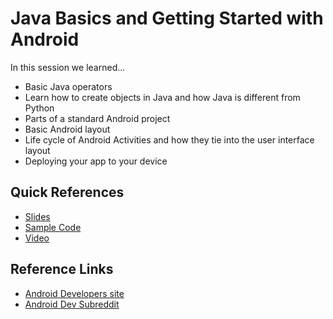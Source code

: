 # Java Basics and Getting Started with Android

In this session we learned...
- Basic Java operators
- Learn how to create objects in Java and how Java is different from Python
- Parts of a standard Android project
- Basic Android layout
- Life cycle of Android Activities and how they tie into the user interface layout
- Deploying your app to your device

## Quick References
- [Slides](https://drive.google.com/file/d/0B6Zn5yAYYQw7MU1FYkhDMWVTS1U/view?usp=sharing)
- [Sample Code](https://github.com/np-overflow/2015-sessions/blob/master/02%20--%20Android%20Development%20Track/02.1%20Sample%20Code)
- [Video](https://youtu.be/W-bTDMdZn-Q)

## Reference Links
- [Android Developers site](http://developer.android.com/index.html)
- [Android Dev Subreddit](https://www.reddit.com/r/androiddev/)
